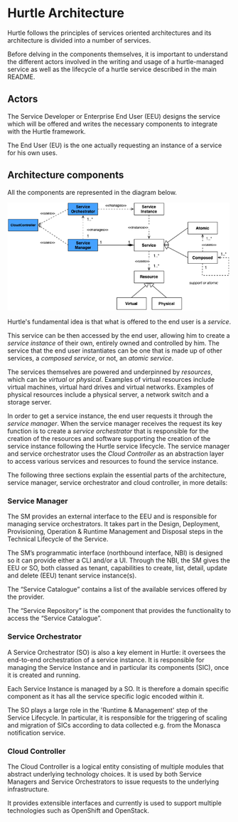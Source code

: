 # Hurtle Architecture

Hurtle follows the principles of services oriented architectures and its architecture is divided into a number of services. 

Before delving in the components themselves, it is important to understand the different actors involved in the writing and usage of a hurtle-managed service as well as the lifecycle of a hurtle service described in the main README.

## Actors
The Service Developer or Enterprise End User (EEU) designs the service which will be offered and writes the necessary components to integrate with the Hurtle framework.

The End User (EU) is the one actually requesting an instance of a service for his own uses.

<!--## Service Lifecycle

The technical phase (see below diagram) includes essentially all activities from technical design all the way through to technical disposal of a service.
 
<img src="./figs/hurtle_lifecycle.png" alt="hurtle_components" width=500px>


* **Design**: Design of the architecture, implementation, deployment, provisioning and operation solutions.
* **Implementation**: of the designed architecture, functions, interfaces, controllers, APIs, etc.
* **Deployment**: Deployment of the implemented elements, e.g. DCs, cloud, controllers, etc. Provide anything such that the service can be used, but don't provide access to the service. Examples include: 
	* Placing a VM image (optional: may already exist) on the IaaS provider and create an instance from it.
	* Installing machines (based on VM images, on penguins or whatever that is. So, providing anything preparing the usage of the service.
* **Provisioning**: Provisioning of the service environment (e.g. NFs, interfaces, network, etc.). Activation of the service such that the user can actually use it. Examples:
	* Installing services, e.g., Apache HTTP server (optional, may already be installed), configure it and activate it. Typically, configuration management frameworks, like Puppet , Chef  and CFEngine  are used here.
	* Bringing in policies and whatever is needed to make the service run.
* **Operation and Run-Time Management**: in this stage the service instance is ready and running. Activities such as scaling, reconfiguration of Service Instance Components (SICs) are carried out here.
* **Disposal**: Release of SICs and the service instance itself is carried out here.

-->
## Architecture components

All the components are represented in the diagram below.

<img src="./figs/hurtle_components.png" alt="hurtle_components" width=500px>

Hurtle's fundamental idea is that what is offered to the end user is a *service*. 

This service can be then accessed by the end user, allowing him to create a *service instance* of their own, entirely owned and controlled by him. The service that the end user instantiates can be one that is made up of other services, a *composed service*, or not, an *atomic service*.

The services themselves are powered and underpinned by *resources*, which can be *virtual* or *physical*. Examples of virtual resources include virtual machines, virtual hard drives and virtual networks. Examples of physical resources include a physical server, a network switch and a storage server.

In order to get a service instance, the end user requests it through the *service manager*. When the service manager receives the request its key function is to create a *service orchestrator* that is responsible for the creation of the resources and software supporting the creation of the service instance following the Hurtle service lifecycle. The service manager and service orchestrator uses the *Cloud Controller* as an abstraction layer to access various services and resources to found the service instance.

The following three sections explain the essential parts of the architecture, service manager, service orchestrator and cloud controller, in more details:

### Service Manager

The SM provides an external interface to the EEU and is responsible for managing service orchestrators. It takes part in the Design, Deployment, Provisioning, Operation & Runtime Management and Disposal steps in the Technical Lifecycle of the Service.

The SM’s programmatic interface (northbound interface, NBI) is designed so it can provide either a CLI and/or a UI. Through the NBI, the SM gives the EEU or SO, both classed as tenant, capabilities to create, list, detail, update and delete (EEU) tenant service instance(s). 

The “Service Catalogue” contains a list of the available services offered by the provider. 

The “Service Repository” is the component that provides the functionality to access the “Service Catalogue”. 


### Service Orchestrator
A Service Orchestrator (SO) is also a key element in Hurtle: it oversees the end-to-end orchestration of a service instance. It is responsible for managing the Service Instance and in particular its components (SIC), once it is created and running.

Each Service Instance is managed by a SO. It is therefore a domain specific component as it has all the service specific logic encoded within it. 

The SO plays a large role in the 'Runtime & Management' step of the Service Lifecycle. In particular, it is responsible for the triggering of scaling and migration of SICs according to data collected e.g. from the Monasca notification service.

### Cloud Controller

The Cloud Controller is a logical entity consisting of multiple modules that abstract underlying technology choices. It is used by both Service Managers and Service Orchestrators to issue requests to the underlying infrastructure.

It provides extensible interfaces and currently is used to support multiple technologies such as OpenShift and OpenStack. 

